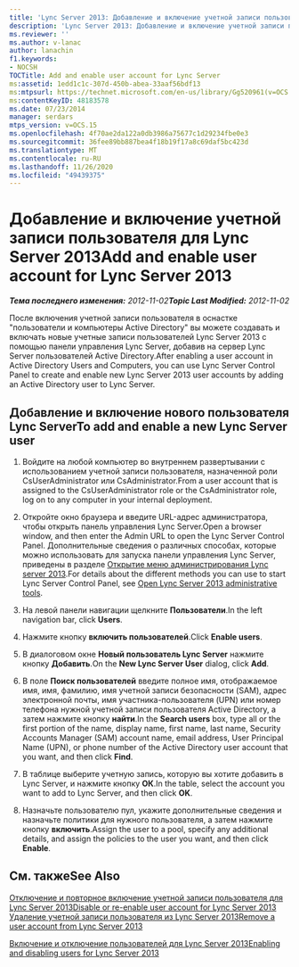 ```yaml
---
title: 'Lync Server 2013: Добавление и включение учетной записи пользователя Lync Server'
description: 'Lync Server 2013: Добавление и включение учетной записи пользователя Lync Server.'
ms.reviewer: ''
ms.author: v-lanac
author: lanachin
f1.keywords:
- NOCSH
TOCTitle: Add and enable user account for Lync Server
ms:assetid: 1edd1c1c-307d-450b-abea-33aaf56bdf13
ms:mtpsurl: https://technet.microsoft.com/en-us/library/Gg520961(v=OCS.15)
ms:contentKeyID: 48183578
ms.date: 07/23/2014
manager: serdars
mtps_version: v=OCS.15
ms.openlocfilehash: 4f70ae2da122a0db3986a75677c1d29234fbe0e3
ms.sourcegitcommit: 36fee89bb887bea4f18b19f17a8c69daf5bc423d
ms.translationtype: MT
ms.contentlocale: ru-RU
ms.lasthandoff: 11/26/2020
ms.locfileid: "49439375"
---
```

# <a name="add-and-enable-user-account-for-lync-server-2013"></a><span data-ttu-id="738bf-103">Добавление и включение учетной записи пользователя для Lync Server 2013</span><span class="sxs-lookup"><span data-stu-id="738bf-103">Add and enable user account for Lync Server 2013</span></span>

<div data-xmlns="http://www.w3.org/1999/xhtml">

<div class="topic" data-xmlns="http://www.w3.org/1999/xhtml" data-msxsl="urn:schemas-microsoft-com:xslt" data-cs="https://msdn.microsoft.com/">

<div data-asp="https://msdn2.microsoft.com/asp">



</div>

<div id="mainSection">

<div id="mainBody"><span data-ttu-id="738bf-104">

<span> </span></span><span class="sxs-lookup"><span data-stu-id="738bf-104">

<span> </span></span></span>

<span data-ttu-id="738bf-105">_**Тема последнего изменения:** 2012-11-02_</span><span class="sxs-lookup"><span data-stu-id="738bf-105">_**Topic Last Modified:** 2012-11-02_</span></span>

<span data-ttu-id="738bf-106">После включения учетной записи пользователя в оснастке "пользователи и компьютеры Active Directory" вы можете создавать и включать новые учетные записи пользователей Lync Server 2013 с помощью панели управления Lync Server, добавив на сервер Lync Server пользователей Active Directory.</span><span class="sxs-lookup"><span data-stu-id="738bf-106">After enabling a user account in Active Directory Users and Computers, you can use Lync Server Control Panel to create and enable new Lync Server 2013 user accounts by adding an Active Directory user to Lync Server.</span></span>

<div>

## <a name="to-add-and-enable-a-new-lync-server-user"></a><span data-ttu-id="738bf-107">Добавление и включение нового пользователя Lync Server</span><span class="sxs-lookup"><span data-stu-id="738bf-107">To add and enable a new Lync Server user</span></span>

1.  <span data-ttu-id="738bf-108">Войдите на любой компьютер во внутреннем развертывании с использованием учетной записи пользователя, назначенной роли CsUserAdministrator или CsAdministrator.</span><span class="sxs-lookup"><span data-stu-id="738bf-108">From a user account that is assigned to the CsUserAdministrator role or the CsAdministrator role, log on to any computer in your internal deployment.</span></span>

2.  <span data-ttu-id="738bf-109">Откройте окно браузера и введите URL-адрес администратора, чтобы открыть панель управления Lync Server.</span><span class="sxs-lookup"><span data-stu-id="738bf-109">Open a browser window, and then enter the Admin URL to open the Lync Server Control Panel.</span></span> <span data-ttu-id="738bf-110">Дополнительные сведения о различных способах, которые можно использовать для запуска панели управления Lync Server, приведены в разделе [Открытие меню администрирования Lync server 2013](lync-server-2013-open-lync-server-administrative-tools.md).</span><span class="sxs-lookup"><span data-stu-id="738bf-110">For details about the different methods you can use to start Lync Server Control Panel, see [Open Lync Server 2013 administrative tools](lync-server-2013-open-lync-server-administrative-tools.md).</span></span>

3.  <span data-ttu-id="738bf-111">На левой панели навигации щелкните **Пользователи**.</span><span class="sxs-lookup"><span data-stu-id="738bf-111">In the left navigation bar, click **Users**.</span></span>

4.  <span data-ttu-id="738bf-112">Нажмите кнопку **включить пользователей**.</span><span class="sxs-lookup"><span data-stu-id="738bf-112">Click **Enable users**.</span></span>

5.  <span data-ttu-id="738bf-113">В диалоговом окне **Новый пользователь Lync Server** нажмите кнопку **Добавить**.</span><span class="sxs-lookup"><span data-stu-id="738bf-113">On the **New Lync Server User** dialog, click **Add**.</span></span>

6.  <span data-ttu-id="738bf-114">В поле **Поиск пользователей** введите полное имя, отображаемое имя, имя, фамилию, имя учетной записи безопасности (SAM), адрес электронной почты, имя участника-пользователя (UPN) или номер телефона нужной учетной записи пользователя Active Directory, а затем нажмите кнопку **найти**.</span><span class="sxs-lookup"><span data-stu-id="738bf-114">In the **Search users** box, type all or the first portion of the name, display name, first name, last name, Security Accounts Manager (SAM) account name, email address, User Principal Name (UPN), or phone number of the Active Directory user account that you want, and then click **Find**.</span></span>

7.  <span data-ttu-id="738bf-115">В таблице выберите учетную запись, которую вы хотите добавить в Lync Server, и нажмите кнопку **ОК**.</span><span class="sxs-lookup"><span data-stu-id="738bf-115">In the table, select the account you want to add to Lync Server, and then click **OK**.</span></span>

8.  <span data-ttu-id="738bf-116">Назначьте пользователю пул, укажите дополнительные сведения и назначьте политики для нужного пользователя, а затем нажмите кнопку **включить**.</span><span class="sxs-lookup"><span data-stu-id="738bf-116">Assign the user to a pool, specify any additional details, and assign the policies to the user you want, and then click **Enable**.</span></span>

</div>

<div>

## <a name="see-also"></a><span data-ttu-id="738bf-117">См. также</span><span class="sxs-lookup"><span data-stu-id="738bf-117">See Also</span></span>


[<span data-ttu-id="738bf-118">Отключение и повторное включение учетной записи пользователя для Lync Server 2013</span><span class="sxs-lookup"><span data-stu-id="738bf-118">Disable or re-enable user account for Lync Server 2013</span></span>](lync-server-2013-disable-or-re-enable-user-account-for-lync-server.md)  
[<span data-ttu-id="738bf-119">Удаление учетной записи пользователя из Lync Server 2013</span><span class="sxs-lookup"><span data-stu-id="738bf-119">Remove a user account from Lync Server 2013</span></span>](lync-server-2013-remove-a-user-account-from-lync-server.md)  


[<span data-ttu-id="738bf-120">Включение и отключение пользователей для Lync Server 2013</span><span class="sxs-lookup"><span data-stu-id="738bf-120">Enabling and disabling users for Lync Server 2013</span></span>](lync-server-2013-enabling-and-disabling-users-for-lync-server.md)  
  

<span data-ttu-id="738bf-121"></div>

</div>

<span> </span>

</div>

</div>

</span><span class="sxs-lookup"><span data-stu-id="738bf-121"></div>

</div>

<span> </span>

</div>

</div>

</span></span></div>

